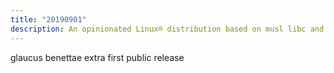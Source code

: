 ```yaml
---
title: "20190901"
description: An opinionated Linux® distribution based on musl libc and toybox
---
```


glaucus benettae extra first public release
